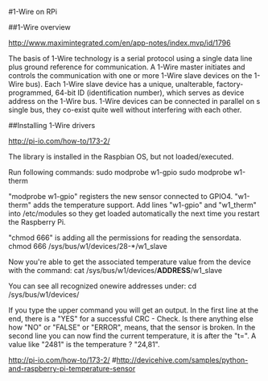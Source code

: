 #1-Wire on RPi

##1-Wire overview

<http://www.maximintegrated.com/en/app-notes/index.mvp/id/1796>

The basis of 1-Wire technology is a serial protocol using a single data line plus ground reference for communication. A 1-Wire master initiates and controls the communication with one or more 1-Wire slave devices on the 1-Wire bus). Each 1-Wire slave device has a unique, unalterable, factory-programmed, 64-bit ID (identification number), which serves as device address on the 1-Wire bus. 
1-Wire devices can be connected in parallel on s single bus, they co-exist quite well without interfering with each other.

##Installing 1-Wire drivers

<http://pi-io.com/how-to/173-2/>

The library is installed in the Raspbian OS,  but not loaded/executed.

Run following commands:
    sudo modprobe w1-gpio
    sudo modprobe w1-therm
  
"modprobe w1-gpio" registers the new sensor connected to GPIO4.
"w1-therm" adds the temperature support.
Add lines "w1-gpio" and "w1_therm" into /etc/modules so they get loaded 
automatically the next time you restart the Raspberry Pi.

"chmod 666" is adding all the permissions for reading the sensordata.
    chmod 666 /sys/bus/w1/devices/28-*/w1_slave

Now you're able to get the associated temperature value from the device with the command:
    cat /sys/bus/w1/devices/**__ADDRESS__**/w1_slave

You can see all recognized onewire addresses under:
    cd /sys/bus/w1/devices/

If you type the upper command you will get an output.
In the first line at the end, there is a "YES" for a successful CRC - Check.
Is there anything else how "NO" or "FALSE" or "ERROR",
means, that the sensor is broken.
In the second line you can now find the current temperature,
it is after the "t=".
A value like "2481" is the temperature ? "24,81".




http://pi-io.com/how-to/173-2/
#http://devicehive.com/samples/python-and-raspberry-pi-temperature-sensor

